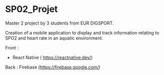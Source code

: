 # SP02_Projet 
Master 2 project by 3 students from EUR DIGSPORT.

Creation of a mobile application to display and track information relating to SPO2 and heart rate in an aquatic environment.

Front : 
- React Native ( https://reactnative.dev/) 

Back : 
Firebase (https://firebase.google.com/)
